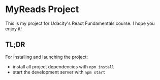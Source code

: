 # MyReads Project

This is my project for Udacity's React Fundamentals course. I hope you enjoy it!

## TL;DR

For installing and launching the project:

* install all project dependencies with `npm install`
* start the development server with `npm start`